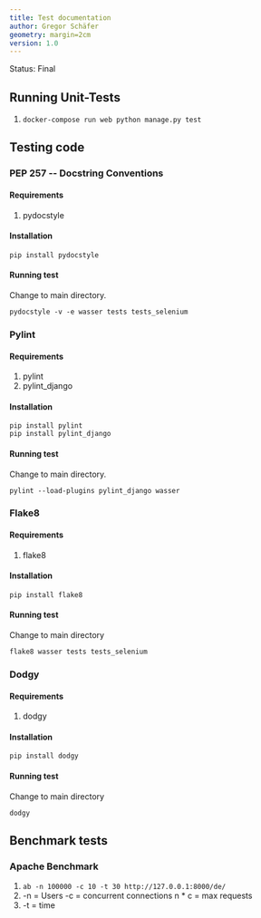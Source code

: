 ```yaml
---
title: Test documentation
author: Gregor Schäfer
geometry: margin=2cm
version: 1.0
---
```


Status: Final

## Running Unit-Tests
1. ```docker-compose run web python manage.py test```

## Testing code

### PEP 257 -- Docstring Conventions
#### Requirements
1. pydocstyle

#### Installation
```
pip install pydocstyle
```

#### Running test
Change to main directory.

```
pydocstyle -v -e wasser tests tests_selenium
```

### Pylint
#### Requirements
1. pylint
1. pylint_django

#### Installation
```
pip install pylint
pip install pylint_django
```

#### Running test
Change to main directory.

```
pylint --load-plugins pylint_django wasser
```

### Flake8
#### Requirements 
1. flake8

#### Installation
```
pip install flake8
```

#### Running test
Change to main directory

```
flake8 wasser tests tests_selenium
```

### Dodgy
#### Requirements 
1. dodgy

#### Installation
```
pip install dodgy
```

#### Running test
Change to main directory

```
dodgy
```

## Benchmark tests

### Apache Benchmark
1. ```ab -n 100000 -c 10 -t 30 http://127.0.0.1:8000/de/```
 1. -n = Users -c = concurrent connections n * c = max requests
 1. -t = time
